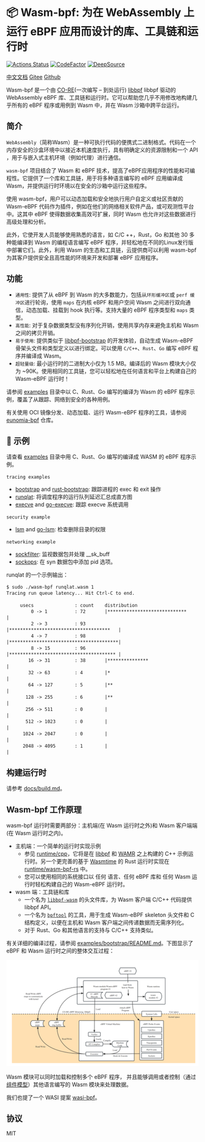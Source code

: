 # 📦 Wasm-bpf: 为在 WebAssembly 上运行 eBPF 应用而设计的库、工具链和运行时

[![Actions Status](https://github.com/eunomia-bpf/wasm-bpf/workflows/Ubuntu/badge.svg)](https://github.com/eunomia-bpf/wasm-bpf/actions)
[![CodeFactor](https://www.codefactor.io/repository/github/eunomia-bpf/wasm-bpf/badge)](https://www.codefactor.io/repository/github/eunomia-bpf/wasm-bpf)
[![DeepSource](https://deepsource.io/gh/eunomia-bpf/wasm-bpf.svg/?label=active+issues&show_trend=true&token=rcSI3J1-gpwLIgZWtKZC-N6C)](https://deepsource.io/gh/eunomia-bpf/wasm-bpf/?ref=repository-badge)

[中文文档](README_zh.md) [Gitee](https://gitee.com/eunomia-bpf/wasm-bpf) [Github](https://github.com/eunomia-bpf/wasm-bpf)

Wasm-bpf 是一个由 [CO-RE](https://facebookmicrosites.github.io/bpf/blog/2020/02/19/bpf-portability-and-co-re.html)(一次编写 – 到处运行) [libbpf](https://github.com/libbpf/libbpf) libbpf 驱动的 WebAssembly eBPF 库、工具链和运行时。它可以帮助您几乎不用修改地构建几乎所有的 eBPF 程序或用例到 Wasm 中，并在 Wasm 沙箱中跨平台运行。

## 简介

`WebAssembly`（简称Wasm）是一种可执行代码的便携式二进制格式。代码在一个内存安全的沙盒环境中以接近本机速度执行，具有明确定义的资源限制和一个 API ，用于与嵌入式主机环境（例如代理）进行通信。

`wasm-bpf` 项目结合了 Wasm 和 eBPF 技术，提高了eBPF应用程序的性能和可编程性。它提供了一个库和工具链，用于将多种语言编写的 eBPF 应用编译成 Wasm，并提供运行时环境以在安全的沙箱中运行这些程序。

使用 wasm-bpf，用户可以动态加载和安全地执行用户自定义或社区贡献的 Wasm-eBPF 代码作为插件，例如在他们的网络相关软件产品，或可观测性平台中。这其中 eBPF 使得数据收集高效可扩展，同时 Wasm 也允许对这些数据进行高级处理和分析。

此外，它使开发人员能够使用熟悉的语言，如 C/C ++，Rust，Go 和其他 30 多种能编译到 Wasm 的编程语言编写 eBPF 程序，并轻松地在不同的Linux发行版中部署它们。此外，利用 Wasm 的生态和工具链，云提供商可以利用 wasm-bpf 为其客户提供安全且高性能的环境来开发和部署 eBPF 应用程序。

## 功能

- `通用性`: 提供了从 eBPF 到 Wasm 的大多数能力，包括从`环形缓冲区`或 `perf 缓冲区`进行轮询，使用 `maps` 在内核 eBPF 和用户空间 Wasm 之间进行双向通信，动态加载、挂载到 hook 执行等。支持大量的 eBPF 程序类型和 `maps` 类型。
- `高性能`: 对于复杂数据类型没有序列化开销，使用共享内存来避免主机和 Wasm 之间的拷贝开销。
- `易于使用`: 提供类似于 [libbpf-bootstrap](https://github.com/libbpf/libbpf-bootstrap) 的开发体验，自动生成 Wasm-eBPF 骨架头文件和类型定义以进行绑定。可以使用 `C/C++`、`Rust`、`Go` 编写 eBPF 程序并编译成 Wasm。
- `超轻量级`: 最小运行时的二进制大小仅为 1.5 MB。编译后的 Wasm 模块大小仅为 ~90K。使用相同的工具链，您可以轻松地在任何语言和平台上构建自己的 Wasm-eBPF 运行时！

请参阅 [examples](https://github.com/eunomia-bpf/wasm-bpf/tree/main/examples) 目录中以 C、Rust、Go 编写的编译为 Wasm 的 eBPF 程序示例，覆盖了从跟踪、网络到安全的各种用例。

有关使用 OCI 镜像分发、动态加载、运行 Wasm-eBPF 程序的工具，请参阅 [eunomia-bpf](https://github.com/eunomia-bpf/eunomia-bpf) 仓库。

## 🔨 示例

请查看 [examples](https://github.com/eunomia-bpf/wasm-bpf/tree/main/examples) 目录中用 C、Rust、Go 编写的编译成 WASM 的 eBPF 程序示例。

`tracing examples`

- [bootstrap](https://github.com/eunomia-bpf/wasm-bpf/tree/main/examples/bootstrap) and [rust-bootstrap](https://github.com/eunomia-bpf/wasm-bpf/tree/main/examples/rust-bootstrap): 跟踪进程的 exec 和 exit 操作
- [runqlat](https://github.com/eunomia-bpf/wasm-bpf/tree/main/examples/runqlat): 将调度程序的运行队列延迟汇总成直方图
- [execve](https://github.com/eunomia-bpf/wasm-bpf/tree/main/examples/execve) and [go-execve](https://github.com/eunomia-bpf/wasm-bpf/tree/main/examples/go-execve): 跟踪 execve 系统调用

`security example`
- [lsm](https://github.com/eunomia-bpf/wasm-bpf/tree/main/examples/lsm) and  [go-lsm](https://github.com/eunomia-bpf/wasm-bpf/tree/main/examples/go-lsm): 检查删除目录的权限

`networking example`
- [sockfilter](https://github.com/eunomia-bpf/wasm-bpf/tree/main/examples/sockfilter): 监视数据包并处理 __sk_buff
- [sockops](https://github.com/eunomia-bpf/wasm-bpf/tree/main/examples/sockops): 在 syn 数据包中添加 pid 选项。

runqlat 的一个示例输出：

```console
$ sudo ./wasm-bpf runqlat.wasm 1
Tracing run queue latency... Hit Ctrl-C to end.

     usecs               : count    distribution
         0 -> 1          : 72       |*****************************           |
         2 -> 3          : 93       |*************************************   |
         4 -> 7          : 98       |****************************************|
         8 -> 15         : 96       |*************************************** |
        16 -> 31         : 38       |***************                         |
        32 -> 63         : 4        |*                                       |
        64 -> 127        : 5        |**                                      |
       128 -> 255        : 6        |**                                      |
       256 -> 511        : 0        |                                        |
       512 -> 1023       : 0        |                                        |
      1024 -> 2047       : 0        |                                        |
      2048 -> 4095       : 1        |                                        |
```

## 构建运行时

请参考 [docs/build.md](https://github.com/eunomia-bpf/wasm-bpf/tree/main/docs/build.md)。

## Wasm-bpf 工作原理

wasm-bpf 运行时需要两部分：主机端(在 Wasm 运行时之外)和 Wasm 客户端端(在 Wasm 运行时之内)。

- 主机端：一个简单的运行时实现示例
  - 参见 [runtime/cpp](https://github.com/eunomia-bpf/wasm-bpf/tree/main/runtime/cpp)，它将是在 [libbpf](https://github.com/libbpf/libbpf) 和 [WAMR](https://github.com/bytecodealliance/wasm-micro-runtime) 之上构建的 C++ 示例运行时。另一个更完善的基于 [Wasmtime](https://github.com/bytecodealliance/wasmtime) 的 Rust 运行时实现在 [runtime/wasm-bpf-rs](https://github.com/eunomia-bpf/wasm-bpf/tree/main/runtime/wasm-bpf-rs) 中。
  - 您可以使用相同的系统接口以 任何 语言、任何 eBPF 库和 任何 Wasm 运行时轻松构建自己的 Wasm-eBPF 运行时。
- wasm 端：工具链和库
  - 一个名为 [`libbpf-wasm`](https://github.com/eunomia-bpf/wasm-bpf/tree/main/wasm-sdk/c/libbpf-wasm.h) 的头文件库，为 Wasm 客户端 C/C++ 代码提供 libbpf API。
  - 一个名为 [`bpftool`](https://github.com/eunomia-bpf/bpftool/tree/wasm-bpftool) 的工具，用于生成 Wasm-eBPF skeleton 头文件和 C 结构定义，以便在主机和 Wasm 客户端之间传递数据而无需序列化。
  - 对于 Rust、Go 和其他语言的支持与 C/C++ 支持类似。

有关详细的编译过程，请参阅 [examples/bootstrap/README.md](https://github.com/eunomia-bpf/wasm-bpf/tree/main/examples/bootstrap/README.md)。下图显示了 eBPF 和 Wasm 运行时之间的整体交互过程：

![wasi-bpf](img/wasm-bpf-no-bcc.png)

Wasm 模块可以同时加载和控制多个 eBPF 程序， 并且能够调用或者控制（通过[组件模型](https://github.com/WebAssembly/component-model)）其他语言编写的 Wasm 模块来处理数据。

我们也提了一个 WASI 提案 [wasi-bpf](https://github.com/WebAssembly/WASI/issues/513)。

## 协议

MIT
